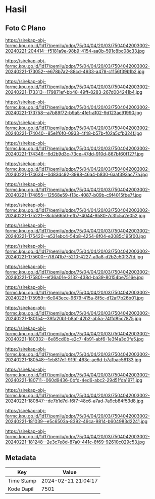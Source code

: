 # Hasil

## Foto C Plano

https://sirekap-obj-formc.kpu.go.id/1d17/pemilu/pdpr/75/04/04/20/03/7504042003002-20240221-204414--f5181a9e-98b9-4154-aa0b-591c8bc08c33.jpg

https://sirekap-obj-formc.kpu.go.id/1d17/pemilu/pdpr/75/04/04/20/03/7504042003002-20240221-173052--e678b7a2-88cd-4933-a478-c1156f39b1b2.jpg

https://sirekap-obj-formc.kpu.go.id/1d17/pemilu/pdpr/75/04/04/20/03/7504042003002-20240221-173313--179871ef-bb48-49ff-8283-267d004241b4.jpg

https://sirekap-obj-formc.kpu.go.id/1d17/pemilu/pdpr/75/04/04/20/03/7504042003002-20240221-173758--a7b89f72-b9a5-4fef-a102-9d123ac91990.jpg

https://sirekap-obj-formc.kpu.go.id/1d17/pemilu/pdpr/75/04/04/20/03/7504042003002-20240221-174040--85e1f6f0-0933-4f48-b57b-f02a5cfb324f.jpg

https://sirekap-obj-formc.kpu.go.id/1d17/pemilu/pdpr/75/04/04/20/03/7504042003002-20240221-174346--6d2b9d3c-73ce-47dd-910d-867bf60f127f.jpg

https://sirekap-obj-formc.kpu.go.id/1d17/pemilu/pdpr/75/04/04/20/03/7504042003002-20240221-174634--0d83dc92-3998-46a4-b830-6aaf393ac77a.jpg

https://sirekap-obj-formc.kpu.go.id/1d17/pemilu/pdpr/75/04/04/20/03/7504042003002-20240221-174855--12568e59-f13c-4087-b09b-c9f4015fbe7f.jpg

https://sirekap-obj-formc.kpu.go.id/1d17/pemilu/pdpr/75/04/04/20/03/7504042003002-20240221-175221--8cb56650-efb7-4044-9580-7c3fc5a2e052.jpg

https://sirekap-obj-formc.kpu.go.id/1d17/pemilu/pdpr/75/04/04/20/03/7504042003002-20240221-175420--e531ebc4-54b8-4254-8f04-e3085c195f00.jpg

https://sirekap-obj-formc.kpu.go.id/1d17/pemilu/pdpr/75/04/04/20/03/7504042003002-20240221-175600--7f8741b7-5210-4227-a3a8-d2b2c50f37fd.jpg

https://sirekap-obj-formc.kpu.go.id/1d17/pemilu/pdpr/75/04/04/20/03/7504042003002-20240221-175801--ef36a01e-3132-438d-ba39-80154be7516e.jpg

https://sirekap-obj-formc.kpu.go.id/1d17/pemilu/pdpr/75/04/04/20/03/7504042003002-20240221-175959--6c043ece-9679-415a-8f5c-d12af7b26b01.jpg

https://sirekap-obj-formc.kpu.go.id/1d17/pemilu/pdpr/75/04/04/20/03/7504042003002-20240221-180154--39fa20bf-b8af-42b2-ab5a-74ffd85c7875.jpg

https://sirekap-obj-formc.kpu.go.id/1d17/pemilu/pdpr/75/04/04/20/03/7504042003002-20240221-180332--6e85cd0b-e2c7-4b91-abf6-1e3f4a3d0fe5.jpg

https://sirekap-obj-formc.kpu.go.id/1d17/pemilu/pdpr/75/04/04/20/03/7504042003002-20240221-180548--1eb817ef-919f-463c-ae6d-b7a1bac56133.jpg

https://sirekap-obj-formc.kpu.go.id/1d17/pemilu/pdpr/75/04/04/20/03/7504042003002-20240221-180711--060d9436-0bfd-4ed6-abc2-29d51fda1971.jpg

https://sirekap-obj-formc.kpu.go.id/1d17/pemilu/pdpr/75/04/04/20/03/7504042003002-20240221-180847--de7b1d7d-f6f7-48c6-a7ad-7a9cb84f53d8.jpg

https://sirekap-obj-formc.kpu.go.id/1d17/pemilu/pdpr/75/04/04/20/03/7504042003002-20240221-181039--e5c6503a-8392-49ca-9814-b604983d2241.jpg

https://sirekap-obj-formc.kpu.go.id/1d17/pemilu/pdpr/75/04/04/20/03/7504042003002-20240221-181248--2e3c7e8d-87a0-441c-8f69-92610c029c53.jpg


## Metadata

| Key        | Value               |
| ---------- | ------------------- |
| Time Stamp | 2024-02-21 21:04:17 |
| Kode Dapil | 7501                |



